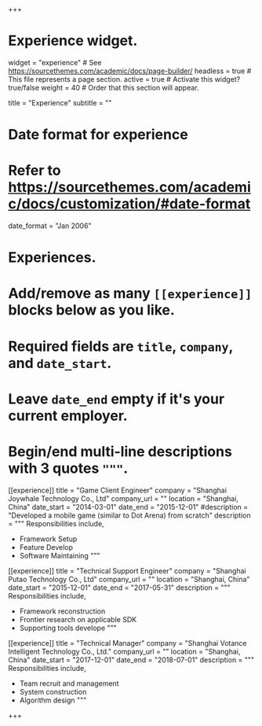 +++
# Experience widget.
widget = "experience"  # See https://sourcethemes.com/academic/docs/page-builder/
headless = true  # This file represents a page section.
active = true  # Activate this widget? true/false
weight = 40  # Order that this section will appear.

title = "Experience"
subtitle = ""

# Date format for experience
#   Refer to https://sourcethemes.com/academic/docs/customization/#date-format
date_format = "Jan 2006"

# Experiences.
#   Add/remove as many `[[experience]]` blocks below as you like.
#   Required fields are `title`, `company`, and `date_start`.
#   Leave `date_end` empty if it's your current employer.
#   Begin/end multi-line descriptions with 3 quotes `"""`.
[[experience]]
  title = "Game Client Engineer"
  company = "Shanghai Joywhale Technology Co., Ltd"
  company_url = ""
  location = "Shanghai, China"
  date_start = "2014-03-01"
  date_end = "2015-12-01"
  #description = "Developed a mobile game (similar to Dot Arena) from scratch"
  description = """
  Responsibilities include,
  * Framework Setup
  * Feature Develop
  * Software Maintaining
  """

[[experience]]
  title = "Technical Support Engineer"
  company = "Shanghai Putao Technology Co., Ltd"
  company_url = ""
  location = "Shanghai, China"
  date_start = "2015-12-01"
  date_end = "2017-05-31"
  description = """
  Responsibilities include,
  * Framework reconstruction
  * Frontier research on applicable SDK
  * Supporting tools develope
  """

[[experience]]
  title = "Technical Manager"
  company = "Shanghai Votance Intelligent Technology Co., Ltd."
  company_url = ""
  location = "Shanghai, China"
  date_start = "2017-12-01"
  date_end = "2018-07-01"
  description = """
  Responsibilities include,
  * Team recruit and management
  * System construction
  * Algorithm design
  """

+++
